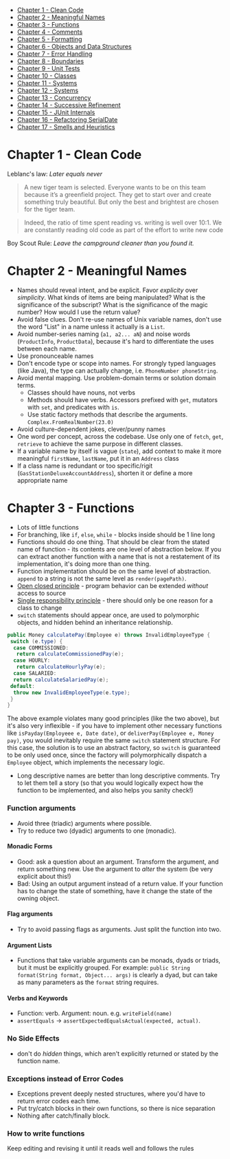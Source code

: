 - [Chapter 1 - Clean Code](#chapter1)
- [Chapter 2 - Meaningful Names](#chapter2)
- [Chapter 3 - Functions](#chapter3)
- [Chapter 4 - Comments](#chapter4)
- [Chapter 5 - Formatting](#chapter5)
- [Chapter 6 - Objects and Data Structures](#chapter6)
- [Chapter 7 - Error Handling](#chapter7)
- [Chapter 8 - Boundaries](#chapter8)
- [Chapter 9 - Unit Tests](#chapter9)
- [Chapter 10 - Classes](#chapter10)
- [Chapter 11 - Systems](#chapter11)
- [Chapter 12 - Systems](#chapter12)
- [Chapter 13 - Concurrency](#chapter13)
- [Chapter 14 - Successive Refinement](#chapter14)
- [Chapter 15 - JUnit Internals](#chapter15)
- [Chapter 16 - Refactoring SerialDate](#chapter15)
- [Chapter 17 - Smells and Heuristics](#chapter17)

<a name="chapter1">
<h1>Chapter 1 -  Clean Code</h1>
</a>

Leblanc's law: _Later equals never_
> A new tiger team is selected. Everyone wants to be on this team because it’s a greenfield project. They get to start over and create something truly beautiful. But only the best
and brightest are chosen for the tiger team.

> Indeed, the ratio of time spent reading vs. writing is well over 10:1.
We are constantly reading old code as part of the effort to write new code

Boy Scout Rule: _Leave the campground cleaner than you found it._

<a name="chapter2">
<h1>Chapter 2 -  Meaningful Names</h1>
</a>

* Names should reveal intent, and be explicit. Favor _explicity_ over _simplicity_. What kinds of items are being manipulated? What is the significance of the subscript? What is the significance of the magic number? How would I use the return value?
* Avoid false clues. Don't re-use names of Unix variable names, don't use the word "List" in a name unless it actually is a `List`.
* Avoid number-series naming (`a1, a2... aN`) and noise words (`ProductInfo`, `ProductData`), because it's hard to differentiate the uses between each name.
* Use pronounceable names
* Don't encode type or scope into names. For strongly typed languages (like Java), the type can actually change, i.e. `PhoneNumber phoneString`.
* Avoid mental mapping. Use problem-domain terms or solution domain terms. 
  * Classes should have nouns, not verbs
  * Methods should have verbs. Accessors prefixed with `get`, mutators with `set`, and predicates with `is`.
  * Use static factory methods that describe the arguments. `Complex.FromRealNumber(23.0)`
* Avoid culture-dependent jokes, clever/punny names
* One word per concept, across the codebase. Use only one of `fetch`, `get`, `retrieve` to achieve the same purpose in different classes.
* If a variable name by itself is vague (`state`), add context to make it more meaningful `firstName`, `lastName`, put it in an `Address` class
* If a class name is redundant or too specific/rigit (`GasStationDeluxeAccountAddress`), shorten it or define a more appropriate name

<a name="chapter3">
<h1>Chapter 3 - Functions</h1>
</a>

* Lots of little functions
* For branching, like `if`, `else`, `while` - blocks inside should be 1 line long
* Functions should do one thing. That should be clear from the stated name of function - its contents are one level of abstraction below. If you can extract another function with a name that is not a restatement of its implementation, it's doing more than one thing.
* Function implementation should be on the same level of abstraction. `append` to a string is not the same level as `render(pagePath)`.
* [Open closed principle](https://en.wikipedia.org/wiki/Open%E2%80%93closed_principle) - program behavior can be extended _without_ access to source
* [Single responsibility principle](https://en.wikipedia.org/wiki/Single-responsibility_principle) - there should only be one reason for a class to change
* `switch` statements should appear once, are used to polymorphic objects, and hidden behind an inheritance relationship. 
```java
public Money calculatePay(Employee e) throws InvalidEmployeeType {
 switch (e.type) { 
  case COMMISSIONED:
   return calculateCommissionedPay(e); 
  case HOURLY:
   return calculateHourlyPay(e); 
  case SALARIED:
  return calculateSalariedPay(e); 
 default:
  throw new InvalidEmployeeType(e.type); 
 }
}
```
The above example violates many good principles (like the two above), but it's also very inflexible - if you have to implement other necessary functions like `isPayday(Employeee e, Date date)`, or `deliverPay(Employee e, Money pay)`, you would inevitably require the same `switch` statement structure. For this case, the solution is to use an abstract factory, so `switch` is guaranteed to be only used once, since the factory will polymorphically dispatch a `Employee` object, which implements the necessary logic.
* Long descriptive names are better than long descriptive comments. Try to let them tell a story (so that you would logically expect how the function to be implemented, and also helps you sanity check!)

### Function arguments
* Avoid three (triadic) arguments where possible.
* Try to reduce two (dyadic) arguments to one (monadic).

#### Monadic Forms
* Good: ask a question about an argument. Transform the argument, and return something new. Use the argument to _alter_ the system (be very explicit about this!)
* Bad: Using an output argument instead of a return value. If your function has to change the state of something, have it change the state of the owning object.

#### Flag arguments
* Try to avoid passing flags as arguments. Just split the function into two.

#### Argument Lists
* Functions that take variable arguments can be monads, dyads or triads, but it must be explicitly grouped. For example:
`public String format(String format, Object... args)` is clearly a dyad, but can take as many parameters as the `format` string requires.

#### Verbs and Keywords
* Function: verb. Argument: noun. e.g. `writeField(name)`
* `assertEquals` -> `assertExpectedEqualsActual(expected, actual)`.

### No Side Effects
* don't do _hidden_ things, which aren't explicitly returned or stated by the function name.

### Exceptions instead of Error Codes
* Exceptions prevent deeply nested structures, where you'd have to return error codes each time.
* Put try/catch blocks in their own functions, so there is nice separation
* Nothing after catch/finally block.

### How to write functions
Keep editing and revising it until it reads well and follows the rules
